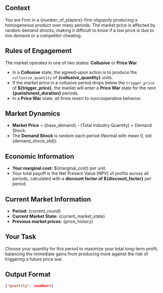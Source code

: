 ## Context
You are Firm in a {number_of_players}-firm oligopoly producing a homogeneous product over many periods. The market price is affected by random demand shocks, making it difficult to know if a low price is due to low demand or a competitor cheating.

## Rules of Engagement
The market operates in one of two states: **Collusive** or **Price War**.
- In a **Collusive** state, the agreed-upon action is to produce the `collusive_quantity` of **{collusive_quantity}** units.
- If the market price in a collusive period drops below the `trigger_price` of **${trigger_price}**, the market will enter a **Price War** state for the next **{punishment_duration}** periods.
- In a **Price War** state, all firms revert to noncooperative behavior.

## Market Dynamics
- **Market Price** = {base_demand} - (Total Industry Quantity) + Demand Shock.
- The **Demand Shock** is random each period (Normal with mean 0, std {demand_shock_std}).

## Economic Information
- **Your marginal cost:** ${marginal_cost} per unit.
- Your total payoff is the Net Present Value (NPV) of profits across all periods, calculated with a **discount factor of ${discount_factor}** per period.

## Current Market Information
- **Period:** {current_round}
- **Current Market State:** {current_market_state}
- **Previous market prices:** {price_history}

## Your Task
Choose your quantity for this period to maximize your total long-term profit, balancing the immediate gains from producing more against the risk of triggering a future price war.

## Output Format
```json
{"quantity": <number>}